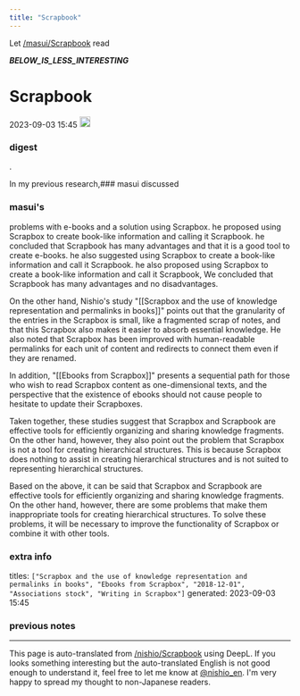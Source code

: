 ```yaml
---
title: "Scrapbook"
---
```


Let [/masui/Scrapbook](https://scrapbox.io/masui/Scrapbook) read


___BELOW_IS_LESS_INTERESTING___
# Scrapbook
 2023-09-03 15:45 <img src='https://scrapbox.io/api/pages/nishio-en/omni/icon' alt='omni.icon' height="19.5"/>
### digest
.

In my previous research,### masui discussed
### masui's
 problems with e-books and a solution using Scrapbox. he proposed using Scrapbox to create book-like information and calling it Scrapbook. he concluded that Scrapbook has many advantages and that it is a good tool to create e-books. he also suggested using Scrapbox to create a book-like information and call it Scrapbook. he also proposed using Scrapbox to create a book-like information and call it Scrapbook, We concluded that Scrapbook has many advantages and no disadvantages.

On the other hand, Nishio's study "[[Scrapbox and the use of knowledge representation and permalinks in books]]" points out that the granularity of the entries in the Scrapbox is small, like a fragmented scrap of notes, and that this Scrapbox also makes it easier to absorb essential knowledge. He also noted that Scrapbox has been improved with human-readable permalinks for each unit of content and redirects to connect them even if they are renamed.

In addition, "[[Ebooks from Scrapbox]]" presents a sequential path for those who wish to read Scrapbox content as one-dimensional texts, and the perspective that the existence of ebooks should not cause people to hesitate to update their Scrapboxes.

Taken together, these studies suggest that Scrapbox and Scrapbook are effective tools for efficiently organizing and sharing knowledge fragments. On the other hand, however, they also point out the problem that Scrapbox is not a tool for creating hierarchical structures. This is because Scrapbox does nothing to assist in creating hierarchical structures and is not suited to representing hierarchical structures.

Based on the above, it can be said that Scrapbox and Scrapbook are effective tools for efficiently organizing and sharing knowledge fragments. On the other hand, however, there are some problems that make them inappropriate tools for creating hierarchical structures. To solve these problems, it will be necessary to improve the functionality of Scrapbox or combine it with other tools.

### extra info
titles: `["Scrapbox and the use of knowledge representation and permalinks in books", "Ebooks from Scrapbox", "2018-12-01", "Associations stock", "Writing in Scrapbox"]`
generated: 2023-09-03 15:45
### previous notes



---
This page is auto-translated from [/nishio/Scrapbook](https://scrapbox.io/nishio/Scrapbook) using DeepL. If you looks something interesting but the auto-translated English is not good enough to understand it, feel free to let me know at [@nishio_en](https://twitter.com/nishio_en). I'm very happy to spread my thought to non-Japanese readers.